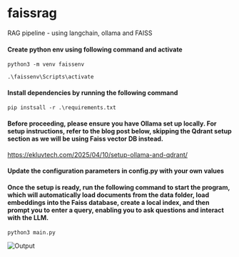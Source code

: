# faissrag
RAG pipeline - using langchain, ollama and FAISS

#### Create python env using following command and activate
  ``python3 -m venv faissenv``

  ``.\faissenv\Scripts\activate``
  
#### Install dependencies by running the following command
  ``pip instsall -r .\requirements.txt``

#### Before proceeding, please ensure you have Ollama set up locally. For setup instructions, refer to the blog post below, skipping the Qdrant setup section as we will be using Faiss vector DB instead.
  https://ekluvtech.com/2025/04/10/setup-ollama-and-qdrant/
  
#### Update the configuration parameters in config.py with your own values
  
#### Once the setup is ready, run the following command to start the program, which will automatically load documents from the data folder, load embeddings into the Faiss database, create a local index, and then prompt you to enter a query, enabling you to ask questions and interact with the LLM.
  ``python3 main.py``

![Output](https://github.com/user-attachments/assets/1197cd4e-19d7-447e-9fd1-0b49ad1695ac)
